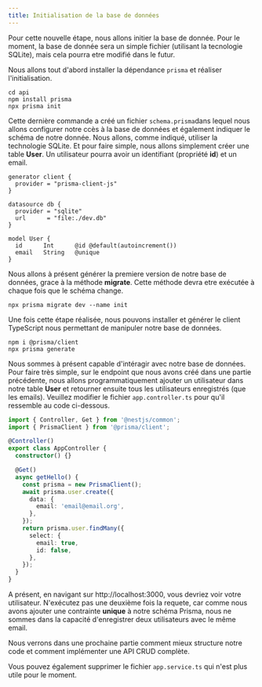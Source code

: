 ```yaml
---
title: Initialisation de la base de données
---
```


Pour cette nouvelle étape, nous allons initier la base de donnée. Pour le moment, la base de donnée sera un simple fichier (utilisant la tecnologie SQLite), mais cela pourra etre modifié dans le futur. 

Nous allons tout d'abord installer la dépendance `prisma` et réaliser l'initialisation. 

```shell
cd api
npm install prisma
npx prisma init
```

Cette dernière commande a créé un fichier `schema.prisma`dans lequel nous allons configurer notre ccès à la base de données et également indiquer le schéma de notre donnée. Nous allons, comme indiqué, utiliser la technologie SQLite. Et pour faire simple, nous allons simplement créer une table **User**. Un utilisateur pourra avoir un identifiant (propriété **id**) et un email. 

```
generator client {
  provider = "prisma-client-js"
}

datasource db {
  provider = "sqlite"
  url      = "file:./dev.db"
}

model User {
  id      Int      @id @default(autoincrement())
  email   String   @unique
}
```

Nous allons à présent générer la premiere version de notre base de données, grace à la méthode **migrate**. Cette méthode devra etre exécutée à chaque fois que le schéma change. 

```shell
npx prisma migrate dev --name init
```


Une fois cette étape réalisée, nous pouvons installer et générer le client TypeScript nous permettant de manipuler notre base de données. 

```shell
npm i @prisma/client
npx prisma generate
```

Nous sommes à présent capable d'intéragir avec notre base de données. Pour faire très simple, sur le endpoint que nous avons créé dans une partie précédente, nous allons programmatiquement ajouter un utilisateur dans notre table **User** et retourner ensuite tous les utilisateurs enregistrés (que les emails). Veuillez modifier le fichier `app.controller.ts` pour qu'il ressemble au code ci-dessous.

```typescript
import { Controller, Get } from '@nestjs/common';
import { PrismaClient } from '@prisma/client';

@Controller()
export class AppController {
  constructor() {}

  @Get()
  async getHello() {
    const prisma = new PrismaClient();
    await prisma.user.create({
      data: {
        email: 'email@email.org',
      },
    });
    return prisma.user.findMany({
      select: {
        email: true,
        id: false,
      },
    });
  }
}
```

A présent, en navigant sur http://localhost:3000, vous devriez  voir votre utilisateur. N'exécutez pas une deuxième fois la requete, car comme nous avons ajouter une contrainte **unique** à notre schéma Prisma, nous ne sommes dans la capacité d'enregistrer deux utilisateurs avec le même email. 

Nous verrons dans une prochaine partie comment mieux structure notre code et comment implémenter une API CRUD complète. 

Vous pouvez également supprimer  le fichier `app.service.ts` qui n'est plus utile pour le moment. 